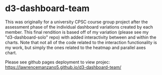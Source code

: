 # d3-dashboard-team

This was originally for a university CPSC course group project after the assessment phase of the individual dashboard variations created by each member. This final rendition is based off of my variation (please see my "d3-dashboard-solo" repo) with added interactivity between and within the charts.
Note that not all of the code related to the interaction functionality is my work, but simply the ones related to the heatmap and parallel axes chart.

Please see github pages deployment to view projec: https://lawrencemanzano5.github.io/d3-dashboard-team/
